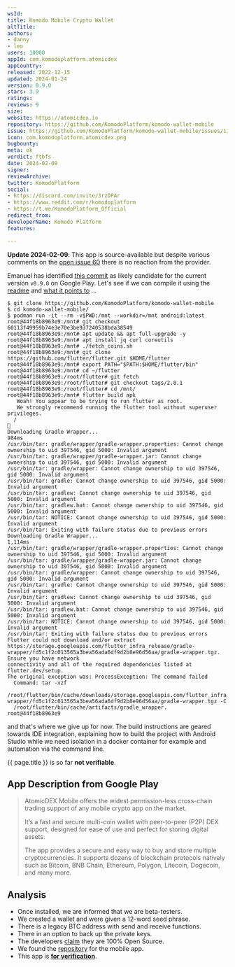 ```yaml
---
wsId: 
title: Komodo Mobile Crypto Wallet
altTitle: 
authors:
- danny
- leo
users: 10000
appId: com.komodoplatform.atomicdex
appCountry: 
released: 2022-12-15
updated: 2024-01-24
version: 0.9.0
stars: 3.9
ratings: 
reviews: 9
size: 
website: https://atomicdex.io
repository: https://github.com/KomodoPlatform/komodo-wallet-mobile
issue: https://github.com/KomodoPlatform/komodo-wallet-mobile/issues/116
icon: com.komodoplatform.atomicdex.png
bugbounty: 
meta: ok
verdict: ftbfs
date: 2024-02-09
signer: 
reviewArchive: 
twitter: KomodoPlatform
social:
- https://discord.com/invite/3rzDPAr
- https://www.reddit.com/r/komodoplatform
- https://t.me/KomodoPlatform_Official
redirect_from: 
developerName: Komodo Platform
features: 

---
```


**Update 2024-02-09**: This app is source-available but despite various comments
on the [open issue 60](https://github.com/KomodoPlatform/komodo-wallet-mobile/issues/60)
there is no reaction from the provider.

Emanuel has identified
[this commit](https://github.com/KomodoPlatform/komodo-wallet-mobile/commit/60113f49959b74e3e70e3be937240538bda38549)
as likely candidate for the current version `v0.9.0` on Google Play. Let's see
if we can compile it using the
[readme](https://github.com/KomodoPlatform/komodo-wallet-mobile/blob/master/README.md)
and
[what it points to](https://github.com/KomodoPlatform/komodo-wallet-mobile/wiki/Project-Setup#build-and-run)
...

```
$ git clone https://github.com/KomodoPlatform/komodo-wallet-mobile
$ cd komodo-wallet-mobile/
$ podman run -it --rm -v$PWD:/mnt --workdir=/mnt android:latest
root@44f18b8963e9:/mnt# git checkout 60113f49959b74e3e70e3be937240538bda38549
root@44f18b8963e9:/mnt# apt update && apt full-upgrade -y
root@44f18b8963e9:/mnt# apt install jq curl coreutils
root@44f18b8963e9:/mnt# ./fetch_coins.sh 
root@44f18b8963e9:/mnt# git clone https://github.com/flutter/flutter.git $HOME/flutter
root@44f18b8963e9:/mnt# export PATH="$PATH:$HOME/flutter/bin"
root@44f18b8963e9:/mnt# cd ~/flutter
root@44f18b8963e9:/root/flutter# git fetch
root@44f18b8963e9:/root/flutter# git checkout tags/2.8.1
root@44f18b8963e9:/root/flutter# cd /mnt/
root@44f18b8963e9:/mnt# flutter build apk
   Woah! You appear to be trying to run flutter as root.
   We strongly recommend running the flutter tool without superuser privileges.
  /
📎
Downloading Gradle Wrapper...                                      984ms
/usr/bin/tar: gradle/wrapper/gradle-wrapper.properties: Cannot change ownership to uid 397546, gid 5000: Invalid argument
/usr/bin/tar: gradle/wrapper/gradle-wrapper.jar: Cannot change ownership to uid 397546, gid 5000: Invalid argument
/usr/bin/tar: gradle/wrapper: Cannot change ownership to uid 397546, gid 5000: Invalid argument
/usr/bin/tar: gradle: Cannot change ownership to uid 397546, gid 5000: Invalid argument
/usr/bin/tar: gradlew: Cannot change ownership to uid 397546, gid 5000: Invalid argument
/usr/bin/tar: gradlew.bat: Cannot change ownership to uid 397546, gid 5000: Invalid argument
/usr/bin/tar: NOTICE: Cannot change ownership to uid 397546, gid 5000: Invalid argument
/usr/bin/tar: Exiting with failure status due to previous errors
Downloading Gradle Wrapper...                                    1,114ms
/usr/bin/tar: gradle/wrapper/gradle-wrapper.properties: Cannot change ownership to uid 397546, gid 5000: Invalid argument
/usr/bin/tar: gradle/wrapper/gradle-wrapper.jar: Cannot change ownership to uid 397546, gid 5000: Invalid argument
/usr/bin/tar: gradle/wrapper: Cannot change ownership to uid 397546, gid 5000: Invalid argument
/usr/bin/tar: gradle: Cannot change ownership to uid 397546, gid 5000: Invalid argument
/usr/bin/tar: gradlew: Cannot change ownership to uid 397546, gid 5000: Invalid argument
/usr/bin/tar: gradlew.bat: Cannot change ownership to uid 397546, gid 5000: Invalid argument
/usr/bin/tar: NOTICE: Cannot change ownership to uid 397546, gid 5000: Invalid argument
/usr/bin/tar: Exiting with failure status due to previous errors
Flutter could not download and/or extract
https://storage.googleapis.com/flutter_infra_release/gradle-wrapper/fd5c1f2c013565a3bea56ada6df9d2b8e96d56aa/gradle-wrapper.tgz. Ensure you have network
connectivity and all of the required dependencies listed at flutter.dev/setup.
The original exception was: ProcessException: The command failed
  Command: tar -xzf
  /root/flutter/bin/cache/downloads/storage.googleapis.com/flutter_infra_release/gradle-wrapper/fd5c1f2c013565a3bea56ada6df9d2b8e96d56aa/gradle-wrapper.tgz -C
  /root/flutter/bin/cache/artifacts/gradle_wrapper.
root@44f18b8963e9
```

and that's where we give up for now. The build instructions are geared towards
IDE integration, explaining how to build the project with Android Studio while
we need isolation in a docker container for example and automation via the
command line.

{{ page.title }} is so far **not verifiable**.


## App Description from Google Play

> AtomicDEX Mobile offers the widest permission-less cross-chain trading support of any mobile crypto app on the market.
>
> It’s a fast and secure multi-coin wallet with peer-to-peer (P2P) DEX support, designed for ease of use and perfect for storing digital assets.
>
> The app provides a secure and easy way to buy and store multiple cryptocurrencies. It supports dozens of blockchain protocols natively such as Bitcoin, BNB Chain, Ethereum, Polygon, Litecoin, Dogecoin, and many more.

## Analysis

- Once installed, we are informed that we are beta-testers.
- We created a wallet and were given a 12-word seed phrase. 
- There is a legacy BTC address with send and receive functions. 
- There in an option to back up the private keys.
- The developers [claim](https://atomicdex.io/en/blog/q1-2023-progress-report/#atomicdex-mobile-goes-100-open-source) they are 100% Open Source.
- We found the [repository](https://github.com/KomodoPlatform/komodo-wallet-mobile) for the mobile app.
- This app is **[for verification](https://gitlab.com/walletscrutiny/walletScrutinyCom/-/issues/490)**.
